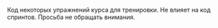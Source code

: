 Код некоторых упражнений курса для тренировки.
Не влияет на код спринтов.
Просьба не обращать внимания.
